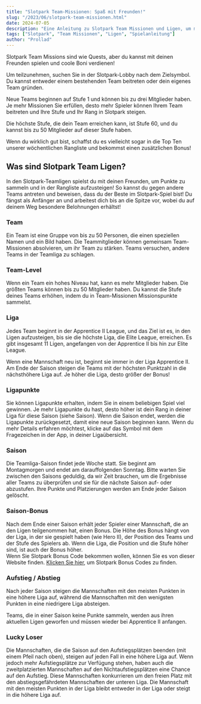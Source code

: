 ```yaml
---
title: "Slotpark Team-Missionen: Spaß mit Freunden!"
slug: "/2023/06/slotpark-team-missionen.html"
date: 2024-07-05
description: "Eine Anleitung zu Slotpark Team Missionen und Ligen, um mit Freunden zu spielen und Belohnungen zu verdienen."
tags: ["Slotpark", "Team Missionen", "Ligen", "Spielanleitung"]
author: "Prollad"
---
```


Slotpark Team Missions sind wie Quests, aber du kannst mit deinen Freunden spielen und coole Boni verdienen!

Um teilzunehmen, suchen Sie in der Slotpark-Lobby nach dem Zielsymbol. Du kannst entweder einem bestehenden Team beitreten oder dein eigenes Team gründen.

Neue Teams beginnen auf Stufe 1 und können bis zu drei Mitglieder haben. Je mehr Missionen Sie erfüllen, desto mehr Spieler können Ihrem Team beitreten und Ihre Stufe und Ihr Rang in Slotpark steigen.

Die höchste Stufe, die dein Team erreichen kann, ist Stufe 60, und du kannst bis zu 50 Mitglieder auf dieser Stufe haben.

Wenn du wirklich gut bist, schaffst du es vielleicht sogar in die Top Ten unserer wöchentlichen Rangliste und bekommst einen zusätzlichen Bonus!

## Was sind Slotpark Team Ligen?

In den Slotpark-Teamligen spielst du mit deinen Freunden, um Punkte zu sammeln und in der Rangliste aufzusteigen! So kannst du gegen andere Teams antreten und beweisen, dass du der Beste im Slotpark-Spiel bist! Du fängst als Anfänger an und arbeitest dich bis an die Spitze vor, wobei du auf deinem Weg besondere Belohnungen erhältst!

### Team

Ein Team ist eine Gruppe von bis zu 50 Personen, die einen speziellen Namen und ein Bild haben. Die Teammitglieder können gemeinsam Team-Missionen absolvieren, um ihr Team zu stärken. Teams versuchen, andere Teams in der Teamliga zu schlagen.

### Team-Level

Wenn ein Team ein hohes Niveau hat, kann es mehr Mitglieder haben. Die größten Teams können bis zu 50 Mitglieder haben. Du kannst die Stufe deines Teams erhöhen, indem du in Team-Missionen Missionspunkte sammelst.

### Liga

Jedes Team beginnt in der Apprentice II League, und das Ziel ist es, in den Ligen aufzusteigen, bis sie die höchste Liga, die Elite League, erreichen. Es gibt insgesamt 11 Ligen, angefangen von der Apprentice II bis hin zur Elite League.

Wenn eine Mannschaft neu ist, beginnt sie immer in der Liga Apprentice II. Am Ende der Saison steigen die Teams mit der höchsten Punktzahl in die nächsthöhere Liga auf. Je höher die Liga, desto größer der Bonus!

### Ligapunkte

Sie können Ligapunkte erhalten, indem Sie in einem beliebigen Spiel viel gewinnen. Je mehr Ligapunkte du hast, desto höher ist dein Rang in deiner Liga für diese Saison (siehe Saison). Wenn die Saison endet, werden die Ligapunkte zurückgesetzt, damit eine neue Saison beginnen kann. Wenn du mehr Details erfahren möchtest, klicke auf das Symbol mit dem Fragezeichen in der App, in deiner Ligaübersicht.

### Saison

Die Teamliga-Saison findet jede Woche statt. Sie beginnt am Montagmorgen und endet am darauffolgenden Sonntag. Bitte warten Sie zwischen den Saisons geduldig, da wir Zeit brauchen, um die Ergebnisse aller Teams zu überprüfen und sie für die nächste Saison auf- oder abzustufen. Ihre Punkte und Platzierungen werden am Ende jeder Saison gelöscht.

### Saison-Bonus

Nach dem Ende einer Saison erhält jeder Spieler einer Mannschaft, die an den Ligen teilgenommen hat, einen Bonus. Die Höhe des Bonus hängt von der Liga, in der sie gespielt haben (wie Hero II), der Position des Teams und der Stufe des Spielers ab. Wenn die Liga, die Position und die Stufe höher sind, ist auch der Bonus höher.  
Wenn Sie Slotpark Bonus Code bekommen wollen, können Sie es von dieser Website finden. [Klicken Sie hier](https://www.slotparkbonuscode.de/), um Slotpark Bonus Codes zu finden.

### Aufstieg / Abstieg

Nach jeder Saison steigen die Mannschaften mit den meisten Punkten in eine höhere Liga auf, während die Mannschaften mit den wenigsten Punkten in eine niedrigere Liga absteigen.

Teams, die in einer Saison keine Punkte sammeln, werden aus ihren aktuellen Ligen geworfen und müssen wieder bei Apprentice II anfangen.

### Lucky Loser

Die Mannschaften, die die Saison auf den Aufstiegsplätzen beenden (mit einem Pfeil nach oben), steigen auf jeden Fall in eine höhere Liga auf. Wenn jedoch mehr Aufstiegsplätze zur Verfügung stehen, haben auch die zweitplatzierten Mannschaften auf den Nichtaufstiegsplätzen eine Chance auf den Aufstieg. Diese Mannschaften konkurrieren um den freien Platz mit den abstiegsgefährdeten Mannschaften der unteren Liga. Die Mannschaft mit den meisten Punkten in der Liga bleibt entweder in der Liga oder steigt in die höhere Liga auf.
